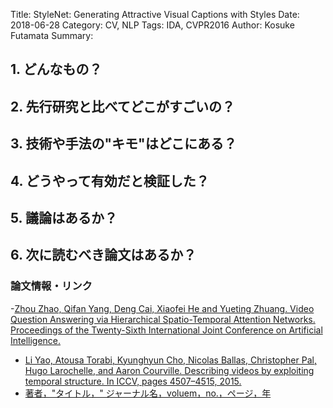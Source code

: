 Title: StyleNet: Generating Attractive Visual Captions with Styles
Date: 2018-06-28
Category: CV, NLP
Tags: IDA, CVPR2016
Author: Kosuke Futamata
Summary: 

## 1. どんなもの？


## 2. 先行研究と比べてどこがすごいの？


## 3. 技術や手法の"キモ"はどこにある？


## 4. どうやって有効だと検証した？

## 5. 議論はあるか？

## 6. 次に読むべき論文はあるか？

### 論文情報・リンク

-[Zhou Zhao, Qifan Yang, Deng Cai, Xiaofei He and Yueting Zhuang. Video Question Answering via Hierarchical Spatio-Temporal Attention Networks. Proceedings of the Twenty-Sixth International Joint Conference on Artificial Intelligence.](https://www.ijcai.org/proceedings/2017/0492.pdf)

- [Li Yao, Atousa Torabi, Kyunghyun Cho, Nicolas Ballas, Christopher Pal, Hugo Larochelle, and
Aaron Courville. Describing videos by exploiting temporal structure. In ICCV, pages 4507–4515, 2015.]()
- [著者，"タイトル，" ジャーナル名，voluem，no.，ページ，年](論文リンク)
